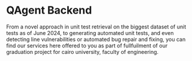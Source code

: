 # QAgent Backend

From a novel approach in unit test retrieval on the biggest dataset of unit tests as of June 2024, to generating automated unit tests, and even detecting line vulnerabilities or automated bug repair and fixing, you can find our services here offered to you as part of fullfuilment of our graduation project for cairo university, faculty of engineering. 
